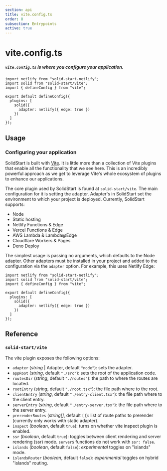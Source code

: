 ```yaml
---
section: api
title: vite.config.ts
order: 8
subsection: Entrypoints
active: true
---
```


# vite.config.ts

##### `vite.config.ts` is where you configure your application.

<div class="text-lg">

```tsx
import netlify from "solid-start-netlify";
import solid from "solid-start/vite";
import { defineConfig } from "vite";

export default defineConfig({
  plugins: [
    solid({
      adapter: netlify({ edge: true })
    })
  ]
});
```

</div>

<table-of-contents></table-of-contents>

## Usage

### Configuring your application

SolidStart is built with [Vite](https://vitejs.dev). It is little more than a collection of Vite plugins that enable all the functionality that we see here. This is an incredibly powerful approach as we get to leverage Vite's whole ecosystem of plugins to enhance our applications.

The core plugin used by SolidStart is found at `solid-start/vite`. The main configuration for it is setting the adapter. Adapter's in SolidStart set the environment to which your project is deployed. Currently, SolidStart supports:

- Node
- Static hosting
- Netlify Functions & Edge
- Vercel Functions & Edge
- AWS Lambda & Lambda@Edge
- Cloudflare Workers & Pages
- Deno Deploy

The simplest usage is passing no arguments, which defaults to the Node adapter. Other adapters must be installed in your project and added to the configuration via the `adapter` option. For example, this uses Netlify Edge:

```tsx
import netlify from "solid-start-netlify";
import solid from "solid-start/vite";
import { defineConfig } from "vite";

export default defineConfig({
  plugins: [
    solid({
      adapter: netlify({ edge: true })
    })
  ]
});
```

## Reference

### `solid-start/vite`

The vite plugin exposes the following options:

- `adapter` (_string_ | Adapter, default `"node"`): sets the adapter.
- `appRoot` (_string_, default `"./src"`): sets the root of the application code.
- `routesDir` (_string_, default `"./routes"`): the path to where the routes are located.
- `rootEntry` (_string_, default `"./root.tsx"`): the file path where to the root.
- `clientEntry` (_string_, default `"./entry-client.tsx"`): the file path where to the client entry.
- `serverEntry` (_string_, default `"./entry-server.tsx"`): the file path where to the server entry.
- `prerenderRoutes` (_string[]_, default `[]`): list of route paths to prerender (currently only works with static adapter).
- `inspect` (_boolean_, default `true`): turns on whether vite inspect plugin is enabled.
- `ssr` (_boolean_, default `true`): toggles between client rendering and server rendering (ssr) mode. `server$` functions do not work with `ssr: false`.
- `islands` (_boolean_, default `false`): _experimental_ toggles on "islands" mode.
- `islandsRouter` (_boolean_, default `false`): _experimental_ toggles on hybrid "islands" routing.
